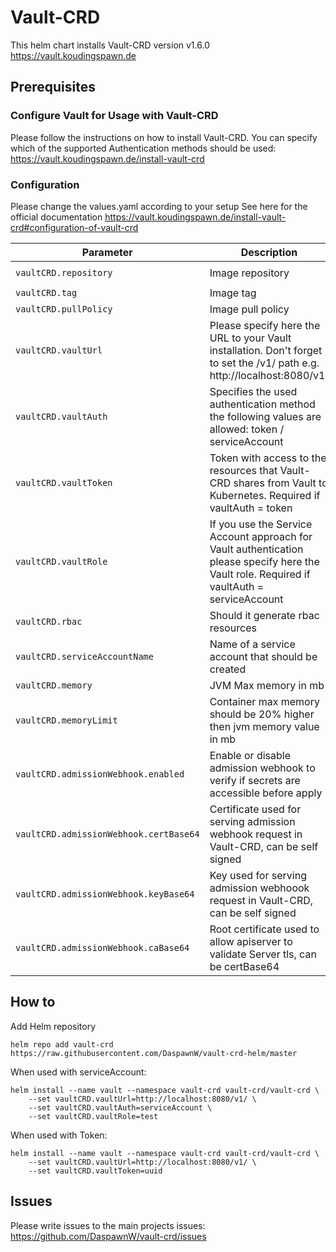 # Vault-CRD

This helm chart installs Vault-CRD version v1.6.0
https://vault.koudingspawn.de

## Prerequisites

### Configure Vault for Usage with Vault-CRD
Please follow the instructions on how to install Vault-CRD. You can specify which of the supported Authentication methods should be used:
https://vault.koudingspawn.de/install-vault-crd

### Configuration
Please change the values.yaml according to your setup
See here for the official documentation https://vault.koudingspawn.de/install-vault-crd#configuration-of-vault-crd

Parameter | Description | Default
--- | --- | ---
`vaultCRD.repository` | Image repository | `daspawnw/vault-crd`
`vaultCRD.tag` | Image tag | `1.6.0`
`vaultCRD.pullPolicy` | Image pull policy | `IfNotPresent`
`vaultCRD.vaultUrl` | Please specify here the URL to your Vault installation. Don't forget to set the /v1/ path e.g. http://localhost:8080/v1/ | `nil`
`vaultCRD.vaultAuth` | Specifies the used authentication method the following values are allowed: token / serviceAccount | `nil`
`vaultCRD.vaultToken` | Token with access to the resources that Vault-CRD shares from Vault to Kubernetes. Required if vaultAuth = token | `nil`
`vaultCRD.vaultRole` | If you use the Service Account approach for Vault authentication please specify here the Vault role. Required if vaultAuth = serviceAccount | `nil`
`vaultCRD.rbac` | Should it generate rbac resources | `true`
`vaultCRD.serviceAccountName` | Name of a service account that should be created | `vault-crd-serviceaccount`
`vaultCRD.memory` | JVM Max memory in mb | `256`
`vaultCRD.memoryLimit` | Container max memory should be 20% higher then jvm memory value in mb | `307`
`vaultCRD.admissionWebhook.enabled` | Enable or disable admission webhook to verify if secrets are accessible before apply | `false`
`vaultCRD.admissionWebhook.certBase64` | Certificate used for serving admission webhook request in Vault-CRD, can be self signed | ""
`vaultCRD.admissionWebhook.keyBase64` | Key used for serving admission webhoook request in Vault-CRD, can be self signed | ""
`vaultCRD.admissionWebhook.caBase64` | Root certificate used to allow apiserver to validate Server tls, can be certBase64 | ""


## How to

Add Helm repository

```
helm repo add vault-crd https://raw.githubusercontent.com/DaspawnW/vault-crd-helm/master
```

When used with serviceAccount:

```
helm install --name vault --namespace vault-crd vault-crd/vault-crd \
    --set vaultCRD.vaultUrl=http://localhost:8080/v1/ \
    --set vaultCRD.vaultAuth=serviceAccount \
    --set vaultCRD.vaultRole=test
```

When used with Token:

```
helm install --name vault --namespace vault-crd vault-crd/vault-crd \
    --set vaultCRD.vaultUrl=http://localhost:8080/v1/ \
    --set vaultCRD.vaultToken=uuid
```

## Issues

Please write issues to the main projects issues: https://github.com/DaspawnW/vault-crd/issues
